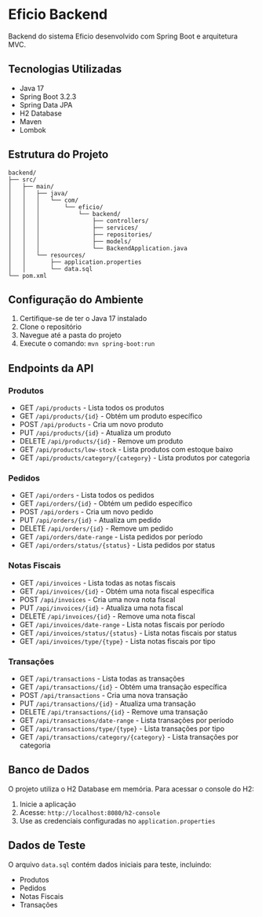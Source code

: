 # Eficio Backend

Backend do sistema Eficio desenvolvido com Spring Boot e arquitetura MVC.

## Tecnologias Utilizadas

- Java 17
- Spring Boot 3.2.3
- Spring Data JPA
- H2 Database
- Maven
- Lombok

## Estrutura do Projeto

```
backend/
├── src/
│   ├── main/
│   │   ├── java/
│   │   │   └── com/
│   │   │       └── eficio/
│   │   │           └── backend/
│   │   │               ├── controllers/
│   │   │               ├── services/
│   │   │               ├── repositories/
│   │   │               ├── models/
│   │   │               └── BackendApplication.java
│   │   └── resources/
│   │       ├── application.properties
│   │       └── data.sql
└── pom.xml
```

## Configuração do Ambiente

1. Certifique-se de ter o Java 17 instalado
2. Clone o repositório
3. Navegue até a pasta do projeto
4. Execute o comando: `mvn spring-boot:run`

## Endpoints da API

### Produtos
- GET `/api/products` - Lista todos os produtos
- GET `/api/products/{id}` - Obtém um produto específico
- POST `/api/products` - Cria um novo produto
- PUT `/api/products/{id}` - Atualiza um produto
- DELETE `/api/products/{id}` - Remove um produto
- GET `/api/products/low-stock` - Lista produtos com estoque baixo
- GET `/api/products/category/{category}` - Lista produtos por categoria

### Pedidos
- GET `/api/orders` - Lista todos os pedidos
- GET `/api/orders/{id}` - Obtém um pedido específico
- POST `/api/orders` - Cria um novo pedido
- PUT `/api/orders/{id}` - Atualiza um pedido
- DELETE `/api/orders/{id}` - Remove um pedido
- GET `/api/orders/date-range` - Lista pedidos por período
- GET `/api/orders/status/{status}` - Lista pedidos por status

### Notas Fiscais
- GET `/api/invoices` - Lista todas as notas fiscais
- GET `/api/invoices/{id}` - Obtém uma nota fiscal específica
- POST `/api/invoices` - Cria uma nova nota fiscal
- PUT `/api/invoices/{id}` - Atualiza uma nota fiscal
- DELETE `/api/invoices/{id}` - Remove uma nota fiscal
- GET `/api/invoices/date-range` - Lista notas fiscais por período
- GET `/api/invoices/status/{status}` - Lista notas fiscais por status
- GET `/api/invoices/type/{type}` - Lista notas fiscais por tipo

### Transações
- GET `/api/transactions` - Lista todas as transações
- GET `/api/transactions/{id}` - Obtém uma transação específica
- POST `/api/transactions` - Cria uma nova transação
- PUT `/api/transactions/{id}` - Atualiza uma transação
- DELETE `/api/transactions/{id}` - Remove uma transação
- GET `/api/transactions/date-range` - Lista transações por período
- GET `/api/transactions/type/{type}` - Lista transações por tipo
- GET `/api/transactions/category/{category}` - Lista transações por categoria

## Banco de Dados

O projeto utiliza o H2 Database em memória. Para acessar o console do H2:

1. Inicie a aplicação
2. Acesse: `http://localhost:8080/h2-console`
3. Use as credenciais configuradas no `application.properties`

## Dados de Teste

O arquivo `data.sql` contém dados iniciais para teste, incluindo:
- Produtos
- Pedidos
- Notas Fiscais
- Transações 